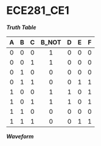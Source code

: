 ECE281_CE1
==========

__*Truth Table*__


|A|B|C|B_NOT|D|E|F|
|:--:|:--:|:--:|:--:|:--:|:--:|:--:|
|0|0|0|1|0|0|0|
|0|0|1|1|0|0|0|
|0|1|0|0|0|0|0|
|0|1|1|0|0|1|1|
|1|0|0|1|1|0|1|
|1|0|1|1|1|0|1|
|1|1|0|0|0|0|0|
|1|1|1|0|0|1|1|


__*Waveform*__
